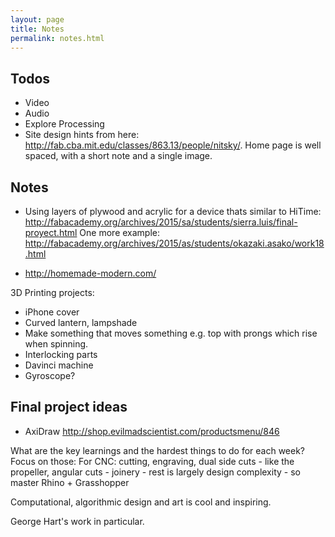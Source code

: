 ```yaml
---
layout: page
title: Notes
permalink: notes.html
---
```


## Todos

* Video  
* Audio
* Explore Processing 
* Site design hints from here: http://fab.cba.mit.edu/classes/863.13/people/nitsky/. Home page is well spaced, with a short note and a single image.

## Notes
* Using layers of plywood and acrylic for a device thats similar to HiTime: http://fabacademy.org/archives/2015/sa/students/sierra.luis/final-proyect.html
One more example: http://fabacademy.org/archives/2015/as/students/okazaki.asako/work18.html

* http://homemade-modern.com/


3D Printing projects:
* iPhone cover
* Curved lantern, lampshade
* Make something that moves something e.g. top with prongs which rise when spinning.
* Interlocking parts
* Davinci machine
* Gyroscope?

## Final project ideas

* AxiDraw http://shop.evilmadscientist.com/productsmenu/846


What are the key learnings and the hardest things to do for each week? Focus on those:
For CNC: cutting, engraving, dual side cuts - like the propeller, angular cuts
    - joinery
    - rest is largely design complexity - so master Rhino + Grasshopper
    
    
Computational, algorithmic design and art is cool and inspiring. 

George Hart's work in particular.